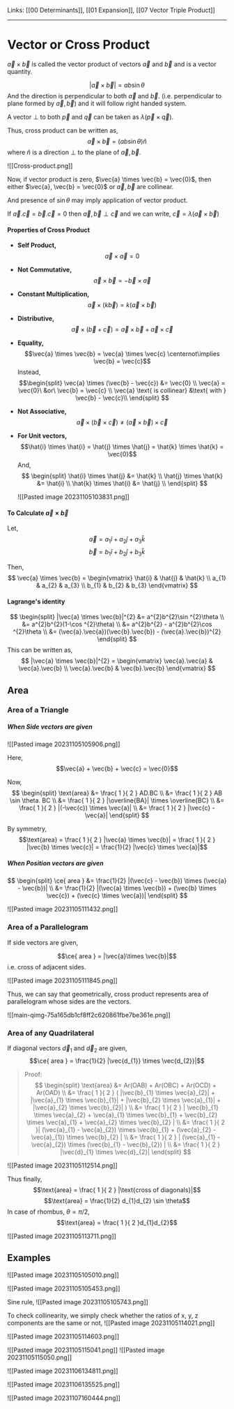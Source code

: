 Links: [[00 Determinants]], [[01 Expansion]], [[07 Vector Triple Product]]
___
# Vector or Cross Product 
$\vec{a} \times \vec{b}$ is called the vector product of vectors $\vec{a}$ and $\vec{b}$ and is a vector quantity. 

$$|\vec{a} \times \vec{b}| = ab\sin \theta$$
And the direction is perpendicular to both $\vec{a}$ and $\vec{b}$. (i.e. perpendicular to plane formed by $\vec{a}, \vec{b}$) and it will follow right handed system. 

A vector $\perp$ to both $\vec{p}$ and $\vec{q}$ can be taken as $\lambda(\vec{p} \times \vec{q})$. 

Thus, cross product can be written as,
$$\vec{a} \times \vec{b} = (ab\sin \theta) \hat{n}$$
where $\hat{n}$ is a direction $\perp$ to the plane of $\vec{a},\vec{b}$. 

![[Cross-product.png]]

Now, if vector product is zero,
$\vec{a} \times \vec{b} = \vec{0}$, then either $\vec{a}, \vec{b} = \vec{0}$ or $\vec{a}, \vec{b}$ are collinear. 

And presence of $\sin \theta$ may imply application of vector product. 


If $\vec{a}.\vec{c} = \vec{b}.\vec{c} = 0$ then $\vec{a}, \vec{b}\perp \vec{c}$ and we can write, $\vec{c} = \lambda(\vec{a}\times \vec{b})$

#### Properties of Cross Product
- **Self Product,** 
  $$\vec{a} \times \vec{a} = 0$$ 

- **Not Commutative,** 
  $$\vec{a} \times \vec{b} = -\vec{b} \times \vec{a}$$
  
- **Constant Multiplication,**
  $$\vec{a} \times (k\vec{b}) = k(\vec{a} \times \vec{b})$$
  
- **Distributive,**
  $$\vec{a} \times (\vec{b}+\vec{c}) = \vec{a}\times \vec{b} + \vec{a}\times \vec{c}$$
  
- **Equality,**
   $$\vec{a} \times \vec{b} = \vec{a} \times \vec{c} \centernot\implies \vec{b} = \vec{c}$$
   Instead,
$$\begin{split}
\vec{a} \times (\vec{b} - \vec{c}) &=  \vec{0} \\
\vec{a} = \vec{0}\ &or\ \vec{b} = \vec{c} \\
\vec{a} \text{ is collinear} &\text{ with } \vec{b} - \vec{c}\\
\end{split}
$$

- **Not Associative,**
  $$\vec{a} \times (\vec{b} \times \vec{c}) \neq (\vec{a} \times \vec{b}) \times \vec{c}$$

- **For Unit vectors,**
	$$\hat{i} \times \hat{i} = \hat{j} \times \hat{j} =  \hat{k} \times \hat{k} = \vec{0}$$
	And,
	$$
	\begin{split}
	\hat{i} \times \hat{j} &= \hat{k} \\
	\hat{j} \times \hat{k} &= \hat{i} \\
	\hat{k} \times \hat{i} &= \hat{j} \\
	\end{split}
	$$
	
  ![[Pasted image 20231105103831.png]]  

#### To Calculate $\vec{a} \times \vec{b}$

Let,
$$\vec{a} = a_{1}\hat{i} + a_{2}\hat{j} + a_{3}\hat{k}$$
$$\vec{b} = b_{1}\hat{i} + b_{2}\hat{j} + b_{3}\hat{k}$$

Then,
$$
\vec{a} \times \vec{b} =
\begin{vmatrix}
\hat{i} & \hat{j} & \hat{k} \\
a_{1} & a_{2} & a_{3} \\
b_{1} & b_{2} & b_{3}
\end{vmatrix}
$$

#### Lagrange's identity
$$
\begin{split}
|\vec{a} \times \vec{b}|^{2} &= a^{2}b^{2}\sin ^{2}\theta \\
&= a^{2}b^{2}(1-\cos ^{2}\theta) \\
&= a^{2}b^{2} - a^{2}b^{2}\cos ^{2}\theta \\
&= (\vec{a}.\vec{a})(\vec{b}.\vec{b}) - (\vec{a}.\vec{b})^{2} 
\end{split}
$$
This can be written as,
$$
|\vec{a} \times \vec{b}|^{2} = 
\begin{vmatrix}
\vec{a}.\vec{a} & \vec{a}.\vec{b} \\
\vec{a}.\vec{b} & \vec{b}.\vec{b}
\end{vmatrix}
$$

## Area
### Area of a Triangle 
##### When Side vectors are given
![[Pasted image 20231105105906.png]]

Here,
$$\vec{a} + \vec{b} + \vec{c} = \vec{0}$$

Now,
$$
\begin{split}
\text{area} &= \frac{ 1 }{ 2 } AD.BC \\
&= \frac{ 1 }{ 2 } AB \sin \theta. BC \\
&= \frac{ 1 }{ 2 } |\overline{BA}| \times \overline{BC} \\
&= \frac{ 1 }{ 2 } |(-\vec{c}) \times \vec{a}| \\
&= \frac{ 1 }{ 2 } |\vec{c} - \vec{a}|
\end{split}
$$

By symmetry,
$$\text{area} = \frac{ 1 }{ 2 } |\vec{a} \times \vec{b}| = \frac{ 1 }{ 2 } |\vec{b} \times \vec{c}| = \frac{1}{2} |\vec{c} \times \vec{a}|$$

##### When Position vectors are given
$$
\begin{split}
\ce{ area } &= \frac{1}{2} |(\vec{c} - \vec{b}) \times (\vec{a} - \vec{b})| \\
&= \frac{1}{2} |(\vec{a} \times \vec{b}) + (\vec{b} \times \vec{c}) + (\vec{c} \times \vec{a})|
\end{split}
$$

![[Pasted image 20231105111432.png]]


### Area of a Parallelogram
If side vectors are given,

$$\ce{ area } = |\vec{a}\times \vec{b}|$$
i.e. cross of adjacent sides. 

![[Pasted image 20231105111845.png]]

Thus, we can say that geometrically, cross product represents area of parallelogram whose sides are the vectors. 

![[main-qimg-75a165db1cf8ff2c620861fbe7be361e.png]]


### Area of any Quadrilateral
If diagonal vectors $\vec{d}_{1} \text{ and } \vec{d}_{2}$ are given,
$$\ce{ area } = \frac{1}{2} |\vec{d_{1}} \times \vec{d_{2}}|$$

> Proof:
> $$
> \begin{split}
> \text{area} &= Ar(OAB) + Ar(OBC) + Ar(OCD) + Ar(OAD) \\
> &= \frac{ 1 }{ 2 } 
> (
> |\vec{b}_{1} \times \vec{a}_{2}| +
> |\vec{a}_{1} \times \vec{b}_{1}| +
> |\vec{b}_{2} \times \vec{a}_{1}| +
> |\vec{a}_{2} \times \vec{b}_{2}|
> ) \\
> &= \frac{ 1 }{ 2 } |
> \vec{b}_{1} \times \vec{a}_{2} +
> \vec{a}_{1} \times \vec{b}_{1} +
> \vec{b}_{2} \times \vec{a}_{1} +
> \vec{a}_{2} \times \vec{b}_{2}
> | \\
> &= \frac{ 1 }{ 2 }|
> (\vec{a}_{1} - \vec{a}_{2}) \times \vec{b}_{1} +
> (\vec{a}_{2} - \vec{a}_{1}) \times \vec{b}_{2}
> | \\
> &= \frac{ 1 }{ 2 } |
> (\vec{a}_{1} - \vec{a}_{2}) \times 
> (\vec{b}_{1} - \vec{b}_{2})
> | \\
> &= \frac{ 1 }{ 2 } |\vec{d}_{1} \times \vec{d}_{2}|
> \end{split}
> $$

![[Pasted image 20231105112514.png]]

Thus finally,
$$\text{area} = \frac{ 1 }{ 2 } |\text{cross of diagonals}|$$
$$\text{area} = \frac{1}{2} d_{1}d_{2} \sin \theta$$
In case of rhombus, $\theta = \pi /2$,
$$\text{area} = \frac{ 1 }{ 2 }d_{1}d_{2}$$

![[Pasted image 20231105113711.png]]

## Examples 
![[Pasted image 20231105105010.png]]

![[Pasted image 20231105105453.png]]

Sine  rule,
![[Pasted image 20231105105743.png]]

To check collinearity, we simply check whether the ratios of x, y, z components are the same or not,
![[Pasted image 20231105114021.png]]

![[Pasted image 20231105114603.png]]

![[Pasted image 20231105115041.png]]
![[Pasted image 20231105115050.png]]

![[Pasted image 20231106134811.png]]

![[Pasted image 20231106135525.png]]

![[Pasted image 20231107160444.png]]

